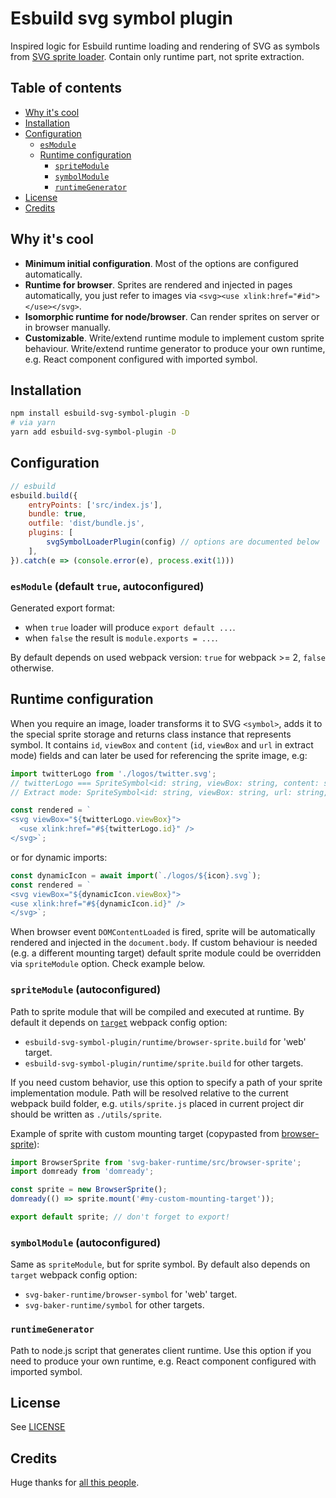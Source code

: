 # Esbuild svg symbol plugin

Inspired logic for Esbuild runtime loading and rendering of SVG as symbols
from [SVG sprite loader](https://github.com/JetBrains/svg-sprite-loader). Contain only runtime part, not sprite
extraction.

## Table of contents

- [Why it's cool](#why-its-cool)
- [Installation](#installation)
- [Configuration](#configuration)
    - [`esModule`](#es-module)
    - [Runtime configuration](#runtime-configuration)
        - [`spriteModule`](#sprite-module)
        - [`symbolModule`](#symbol-module)
        - [`runtimeGenerator`](#runtime-generator)
- [License](#license)
- [Credits](#credits)

## Why it's cool

- **Minimum initial configuration**. Most of the options are configured automatically.
- **Runtime for browser**. Sprites are rendered and injected in pages automatically, you just refer to images
  via `<svg><use xlink:href="#id"></use></svg>`.
- **Isomorphic runtime for node/browser**. Can render sprites on server or in browser manually.
- **Customizable**. Write/extend runtime module to implement custom sprite behaviour. Write/extend runtime generator to
  produce your own runtime, e.g. React component configured with imported symbol.

## Installation

```bash
npm install esbuild-svg-symbol-plugin -D
# via yarn
yarn add esbuild-svg-symbol-plugin -D
```

## Configuration

```js
// esbuild
esbuild.build({
    entryPoints: ['src/index.js'],
    bundle: true,
    outfile: 'dist/bundle.js',
    plugins: [
        svgSymbolLoaderPlugin(config) // options are documented below
    ],
}).catch(e => (console.error(e), process.exit(1)))
```

<a id="es-module"></a>

### `esModule` (default `true`, autoconfigured)

Generated export format:

- when `true` loader will produce `export default ...`.
- when `false` the result is `module.exports = ...`.

By default depends on used webpack version: `true` for webpack >= 2, `false` otherwise.

## Runtime configuration

When you require an image, loader transforms it to SVG `<symbol>`, adds it to the special sprite storage and returns
class instance
that represents symbol. It contains `id`, `viewBox` and `content` (`id`, `viewBox` and `url` in extract mode)
fields and can later be used for referencing the sprite image, e.g:

```js
import twitterLogo from './logos/twitter.svg';
// twitterLogo === SpriteSymbol<id: string, viewBox: string, content: string>
// Extract mode: SpriteSymbol<id: string, viewBox: string, url: string, toString: Function>

const rendered = `
<svg viewBox="${twitterLogo.viewBox}">
  <use xlink:href="#${twitterLogo.id}" />
</svg>`;
```

or for dynamic imports:

```js
const dynamicIcon = await import(`./logos/${icon}.svg`);
const rendered = `
<svg viewBox="${dynamicIcon.viewBox}">
<use xlink:href="#${dynamicIcon.id}" />
</svg>`;
```

When browser event `DOMContentLoaded` is fired, sprite will be automatically rendered and injected in
the `document.body`.
If custom behaviour is needed (e.g. a different mounting target) default sprite module could be overridden
via `spriteModule` option. Check example below.

<a id="sprite-module"></a>

### `spriteModule` (autoconfigured)

Path to sprite module that will be compiled and executed at runtime.
By default it depends on [`target`](https://webpack.js.org/configuration/target) webpack config option:

- `esbuild-svg-symbol-plugin/runtime/browser-sprite.build` for 'web' target.
- `esbuild-svg-symbol-plugin/runtime/sprite.build` for other targets.

If you need custom behavior, use this option to specify a path of your sprite implementation module.
Path will be resolved relative to the current webpack build folder, e.g. `utils/sprite.js` placed in current project dir
should be written as `./utils/sprite`.

Example of sprite with custom mounting target (copypasted
from [browser-sprite](https://github.com/JetBrains/svg-sprite-loader/blob/master/runtime/browser-sprite.js)):

```js
import BrowserSprite from 'svg-baker-runtime/src/browser-sprite';
import domready from 'domready';

const sprite = new BrowserSprite();
domready(() => sprite.mount('#my-custom-mounting-target'));

export default sprite; // don't forget to export!
```

<a id="symbol-module"></a>

### `symbolModule` (autoconfigured)

Same as `spriteModule`, but for sprite symbol. By default also depends on `target` webpack config option:

- `svg-baker-runtime/browser-symbol` for 'web' target.
- `svg-baker-runtime/symbol` for other targets.

<a id="runtime-generator"></a>

### `runtimeGenerator`

Path to node.js script that generates client runtime.
Use this option if you need to produce your own runtime, e.g. React component configured with imported
symbol.

## License

See [LICENSE](LICENSE)

## Credits

Huge thanks for [all this people](https://github.com/JetBrains/svg-sprite-loader/graphs/contributors).
